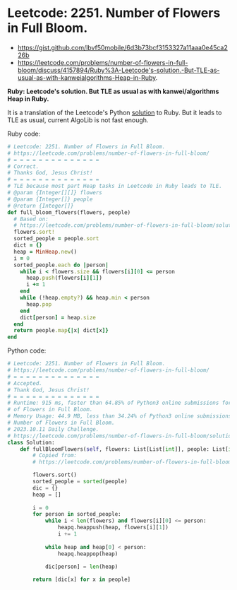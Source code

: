 # Leetcode: 2251. Number of Flowers in Full Bloom.

- https://gist.github.com/lbvf50mobile/6d3b73bcf3153327a11aaa0e45ca226b
- https://leetcode.com/problems/number-of-flowers-in-full-bloom/discuss/4157894/Ruby%3A-Leetcode's-solution.-But-TLE-as-usual-as-with-kanweialgorithms-Heap-in-Ruby.

**Ruby: Leetcode's solution. But TLE as usual as with kanwei/algorithms Heap in Ruby.**

It is a translation of the Leetcode's Python [solution](https://leetcode.com/problems/number-of-flowers-in-full-bloom/solution/) to Ruby. But it leads
to TLE as usual, current AlgoLib is not fast enough.

Ruby code:
```Ruby
# Leetcode: 2251. Number of Flowers in Full Bloom.
# https://leetcode.com/problems/number-of-flowers-in-full-bloom/
# = = = = = = = = = = = = = =
# Correct.
# Thanks God, Jesus Christ!
# = = = = = = = = = = = = = =
# TLE because most part Heap tasks in Leetcode in Ruby leads to TLE.
# @param {Integer[][]} flowers
# @param {Integer[]} people
# @return {Integer[]}
def full_bloom_flowers(flowers, people)
  # Based on:
  # https://leetcode.com/problems/number-of-flowers-in-full-bloom/solution/
  flowers.sort!
  sorted_people = people.sort
  dict = {}
  heap = MinHeap.new()
  i = 0
  sorted_people.each do |person|
    while i < flowers.size && flowers[i][0] <= person
      heap.push(flowers[i][1])
      i += 1
    end
    while (!heap.empty?) && heap.min < person
      heap.pop
    end
    dict[person] = heap.size
  end
  return people.map{|x| dict[x]}
end
```
Python code:
```Python
# Leetcode: 2251. Number of Flowers in Full Bloom.
# https://leetcode.com/problems/number-of-flowers-in-full-bloom/
# = = = = = = = = = = = = = =
# Accepted.
# Thank God, Jesus Christ!
# = = = = = = = = = = = = = =
# Runtime: 915 ms, faster than 64.85% of Python3 online submissions for Number
# of Flowers in Full Bloom.
# Memory Usage: 44.9 MB, less than 34.24% of Python3 online submissions for
# Number of Flowers in Full Bloom.
# 2023.10.11 Daily Challenge.
# https://leetcode.com/problems/number-of-flowers-in-full-bloom/solution/
class Solution:
    def fullBloomFlowers(self, flowers: List[List[int]], people: List[int]) -> List[int]:
        # Copied from:
        # https://leetcode.com/problems/number-of-flowers-in-full-bloom/solution/

        flowers.sort()
        sorted_people = sorted(people)
        dic = {}
        heap = []
        
        i = 0
        for person in sorted_people:
            while i < len(flowers) and flowers[i][0] <= person:
                heapq.heappush(heap, flowers[i][1])
                i += 1
            
            while heap and heap[0] < person:
                heapq.heappop(heap)
            
            dic[person] = len(heap)

        return [dic[x] for x in people]
```
